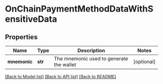 # OnChainPaymentMethodDataWithSensitiveData

## Properties
Name | Type | Description | Notes
------------ | ------------- | ------------- | -------------
**mnemonic** | **str** | The mnemonic used to generate the wallet | [optional] 

[[Back to Model list]](../README.md#documentation-for-models) [[Back to API list]](../README.md#documentation-for-api-endpoints) [[Back to README]](../README.md)

